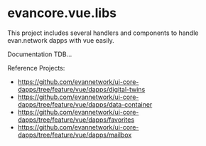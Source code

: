 # evancore.vue.libs

This project includes several handlers and components to handle evan.network dapps with vue easily.

Documentation TDB...

Reference Projects:
  - https://github.com/evannetwork/ui-core-dapps/tree/feature/vue/dapps/digital-twins
  - https://github.com/evannetwork/ui-core-dapps/tree/feature/vue/dapps/data-container
  - https://github.com/evannetwork/ui-core-dapps/tree/feature/vue/dapps/favorites
  - https://github.com/evannetwork/ui-core-dapps/tree/feature/vue/dapps/mailbox


